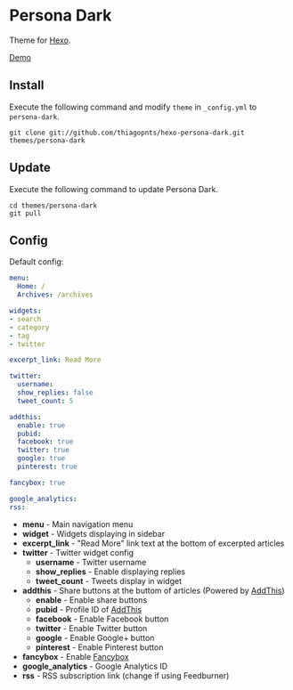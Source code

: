 # Persona Dark

Theme for [Hexo].

[Demo]

## Install

Execute the following command and modify `theme` in `_config.yml` to `persona-dark`.

```
git clone git://github.com/thiagopnts/hexo-persona-dark.git themes/persona-dark
```

## Update

Execute the following command to update Persona Dark.

```
cd themes/persona-dark
git pull
```

## Config

Default config:

``` yaml
menu:
  Home: /
  Archives: /archives

widgets:
- search
- category
- tag
- twitter

excerpt_link: Read More

twitter:
  username:
  show_replies: false
  tweet_count: 5

addthis:
  enable: true
  pubid:
  facebook: true
  twitter: true
  google: true
  pinterest: true

fancybox: true

google_analytics:
rss:
```

- **menu** - Main navigation menu
- **widget** - Widgets displaying in sidebar
- **excerpt_link** - "Read More" link text at the bottom of excerpted articles
- **twitter** - Twitter widget config
  - **username** - Twitter username
  - **show_replies** - Enable displaying replies
  - **tweet_count** - Tweets display in widget
- **addthis** - Share buttons at the buttom of articles (Powered by [AddThis])
  - **enable** - Enable share buttons
  - **pubid** - Profile ID of [AddThis]
  - **facebook** - Enable Facebook button
  - **twitter** - Enable Twitter button
  - **google** - Enable Google+ button
  - **pinterest** - Enable Pinterest button
- **fancybox** - Enable [Fancybox]
- **google_analytics** - Google Analytics ID
- **rss** - RSS subscription link (change if using Feedburner)


[Hexo]: http://zespia.tw/hexo/
[Demo]: http://thiago.me/hexo-persona-dark/
[AddThis]: https://www.addthis.com
[Fancybox]: http://fancyapps.com/fancybox/
